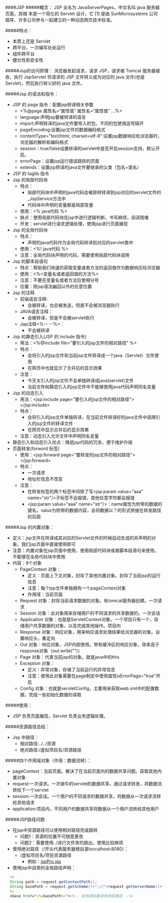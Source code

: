 
####JSP
#####概念：
JSP 全名为 JavaServerPages，中文名叫 java 服务器页面，其根
本是一个简化的 Servlet 设计，它 [1] 是由 SunMicrosystems 公司
倡导、许多公司参与一起建立的一种动态网页技术标准。

#####特点：
  - 本质上还是 Servlet
  - 跨平台，一次编写处处运行
  - 组件跨平台
  - 健壮性和安全性


#####Jsp的访问原理：
浏览器发起请求，请求 JSP，请求被 Tomcat 服务器接收，执行
JspServlet 将请求的 JSP 文件转义成为对应的 java 文件(也是
Servlet)，然后执行转义好的 java 文件。

#####Jsp 的语法和指令：
+ JSP 的 page 指令：配置jsp转译相关参数
    - <%@page 属性名=“属性值” 属性名=“属性值” ...%>
    - language:声明jsp要被转译的语言
    - import:声明转译的java文件要导入的包，不同的包使用逗号隔开
    - pageEncoding:设置jsp文件的数据编码格式
    - contentType="text/html; charset=utf-8":设置jsp数据响应给浏览器时，浏览器的解析和编码格式
    - session：true/false设置转译的servlet中是否开启session支持，默认开启。
    - errorPage：设置jsp运行错误跳转的页面
    - extends：设置jsp转译的java文件要继承的父类（包名+类名）
+ JSP 的 taglib 指令
+ Jsp 的局部代码块
  - 特点：
    - 局部代码块中声明的java代码会被原样转译到jsp对应的servlet文件的_JspService方法中
    - 代码块中声明的变量都是局部变量
  - 使用：<% java代码 %>
  - 缺点：使用局部代码块在jsp中进行逻辑判断，书写麻烦，阅读困难
  - 开发：servlet进行请求逻辑处理，使用jsp进行页面展现
+ Jsp 的全局代码块
  - 特点：
    - 声明的java代码作为全局代码转译到对应的servlet类中
  - 使用：<%! java代码 %>
  - 注意：全局代码块声明的代码，需要使用局部代码块调用
+ Jsp 的脚本段语句
  - 特点：帮助我们快速的获取变量或者方法的返回值作为数据响应给浏览器
  - 使用：<%=变量名或者返回值的方法%>
  - 注意：不要在变量名或者方法后使用分号
  - 位置：除jsp语法幽囚以外的任意位置
+ Jsp 的注释
  + 前端语言注释<!-- -->:
    - 会被转译，也会被发送，但是不会被浏览器执行
  + JAVA语言注释：
    - 会被转译，但是不会被servlet执行
  + Jap注释<%-- --%>：
    - 不会被转译
+ Jsp 的静态引入(JSP 的 include 指令)
  - 用法：<%@include file="要引入的jsp文件的相对路径" %>
  - 特点：
    - 会将引入的jsp文件和当前jsp文件转译成一个java（Servlet）文件使用
    - 在网页中也就显示了合并后的显示效果
  - 注意：
    - 今天太引入的jsp文件不会单独转译成java(servlet)文件
    - 当前文件和静态引入的jsp文件中不能够使用java代码声明同名变量
+ Jsp 的动态引入
  - 用法：<jsp:include page="要引入的jsp文件的相对路径"></jsp:include>
  - 特点：
    - 会将引入的jsp文件单独转译，在当前文件转译好的java文件中调用引入的jsp文件的转译文件
    - 在网页中显示合并后的显示效果
  - 注意：动态引入允许文件中声明同名变量
+ 静态引入和动态引入优点：降低jsp代码的冗余，便于维护升级
+ 页面转发(forword 标签)
  - 使用：<jsp:forward page="要转发的jsp文件的相对路径"></jsp:forward>
  - 特点：
    - 一次请求
    - 地址栏信息不改变
  - 注意：
    - 在转发标签的两个标签中间除了写<jsp:param value="aaa" name="str"/>子标签不会报错，其他任意字符都会报错
    - <jsp:param value="aaa" name="str"/>：name属性为附带的数据的键名，value为附带的数据内容，会将数据以？的形式拼接在转发路径的后面

#####Jsp 的内置对象：
+ 定义：jsp文件在转译成其对应的Servlet文件的时候自动生成的并声明的对象。我们jsp页面中直接使用即可
+ 注意：内置对象在jsp页面中使用，使用局部代码块或者脚本段语句来使用。不能够在全局代码块中使用
+ 内容：9个对象
  - PageContext 对象：
    - 定义：页面上下文对象，封存了其他内置对象。封存了当前jsp的运行信息
    - 注意：每个jsp文件单独拥有一个pageContext对象
    - 作用域：当前页面
  - Request 对象：封存当前请求数据的对象。有tomcat服务器创建。一次请求
  - Session 对象：此对象用来存储用户的不同请求的共享数据的。一次会话
  - Application 对象：也就是ServletContext对象，一个项目只有一个，存储用户共享数据的对象，以及完成其他操作。项目内
  - Response 对象：响应对象，用来响应请求处理结果给浏览器的对象。设置响应头，重定向
  - Out 对象：响应对象，JSP内部使用。带有缓冲区的响应对象，效率高于response对象（out.write("")）
  - Page 对象：代表当前jsp的对象。就是java中的this
  - Exception 对象：
    - 定义：异常对象，存储了当前运行的异常信息
    - 注意：使用此对象需要在page制定中使用属性isErrorPage="true"开启
  - Config 对象：也就是servletConfig，主要用来获取web.xml中的配置数据，完成一些初始化数据的读取

#####使用：
+ JSP 负责页面展现，Servlet 负责业务逻辑处理。

#####资源路径总结：
+ Jsp 中路径：
  - 相对路径:../../资源
  - 绝对路径:/虚拟项目名/资源路径

#####四个作用域对象（作用：数据流转）：
+ pageContext：当前页面。解决了在当前页面内的数据共享问题。获取其他内置对象
+ request:一次请求。一次骑牛的servlet的数据共享。通过请求转发，将数据流转给下一个servlet
+ session:一次会话。一个用户的不同请求的数据共享。将数据从一次请求流转给其他请求
+ application:项目内，不同用户的数据共享将数据从一个用户流转给其他用户

#####JSP路径问题
+ 在jsp中资源路径可以使用相对路径完成跳转
  - 问题1：资源的位置不可随意更改
  - 问题2：需要使用../进行文件夹的跳出。使用比较麻烦
+ 使用绝对路径（/开头代表服务器根目录loccalhost:8080）：
  - /虚拟项目名/项目资源路径
    - 例如：<a href="/jsp/jspPro.jsp">jspPro.jsp</a>
+ 使用jsp中自带的全局路径声明：
``` jsp
  <%
  String path = request.getContextPath();
  String basePath = request.getScheme()+"://"+request.getServerName()+":"+request.getServerPort()+path+"/";
  %>
  <base href="<%=basePath%>"><%-- 给资源前面添加项目路径 --%>
```
